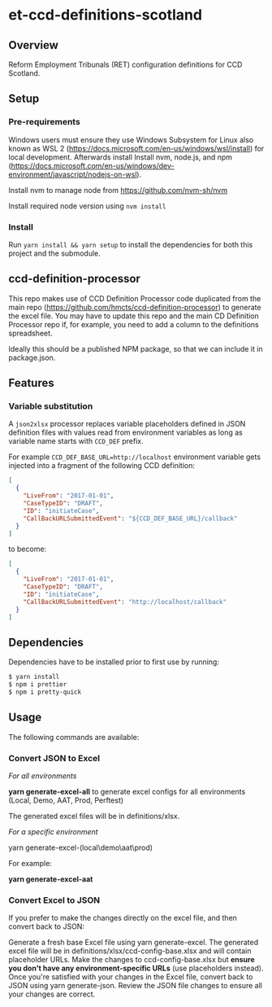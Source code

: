 # et-ccd-definitions-scotland

## Overview

Reform Employment Tribunals (RET) configuration definitions for CCD Scotland.

## Setup

### Pre-requirements

Windows users must ensure they use Windows Subsystem for Linux also known as WSL 2 (https://docs.microsoft.com/en-us/windows/wsl/install) for local development. Afterwards install Install nvm, node.js, and npm (https://docs.microsoft.com/en-us/windows/dev-environment/javascript/nodejs-on-wsl).

Install nvm to manage node from https://github.com/nvm-sh/nvm

Install required node version using `nvm install`

### Install

Run `yarn install && yarn setup` to install the dependencies for both this project and the submodule.

## ccd-definition-processor

This repo makes use of CCD Definition Processor code duplicated from the main repo (https://github.com/hmcts/ccd-definition-processor) to generate the excel file. You may have to update this repo and the main CD Definition Processor repo if, for example, you need to add a column to the definitions spreadsheet.

Ideally this should be a published NPM package, so that we can include it in package.json.

## Features

### Variable substitution

A `json2xlsx` processor replaces variable placeholders defined in JSON definition files with values read from environment variables as long as variable name starts with `CCD_DEF` prefix.

For example `CCD_DEF_BASE_URL=http://localhost` environment variable gets injected into a fragment of the following CCD definition:

```json
[
  {
    "LiveFrom": "2017-01-01",
    "CaseTypeID": "DRAFT",
    "ID": "initiateCase",
    "CallBackURLSubmittedEvent": "${CCD_DEF_BASE_URL}/callback"
  }
]
```

to become:

```json
[
  {
    "LiveFrom": "2017-01-01",
    "CaseTypeID": "DRAFT",
    "ID": "initiateCase",
    "CallBackURLSubmittedEvent": "http://localhost/callback"
  }
]
```

## Dependencies

Dependencies have to be installed prior to first use by running:

```sh
$ yarn install
$ npm i prettier
$ npm i pretty-quick
```

## Usage

The following commands are available:

###  Convert JSON to Excel

_For all environments_

**yarn generate-excel-all** to generate excel configs for all environments (Local, Demo, AAT, Prod, Perftest)

The generated excel files will be in definitions/xlsx.

_For a specific environment_

yarn generate-excel-(local\demo\aat\prod)

For example:

**yarn generate-excel-aat**

###  Convert Excel to JSON

If you prefer to make the changes directly on the excel file, and then convert back to JSON:

Generate a fresh base Excel file using yarn generate-excel. The generated excel file will be in definitions/xlsx/ccd-config-base.xlsx and will contain placeholder URLs.
Make the changes to ccd-config-base.xlsx but **ensure you don't have any environment-specific URLs** (use placeholders instead).
Once you're satisfied with your changes in the Excel file, convert back to JSON using yarn generate-json.
Review the JSON file changes to ensure all your changes are correct.

